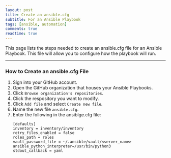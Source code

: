 ```yaml
---
layout: post
title: Create an ansible.cfg
subtitle: For an Ansible Playbook
tags: [ansible, automation]
comments: true
readtime: true
---
```


This page lists the steps needed to create an ansible.cfg file for an Ansible Playbook. This file will allow you to configure how the playbook will run.

---
### How to Create an ansible.cfg File
1. Sign into your GitHub account.
2. Open the GitHub organization that houses your Ansible Playbooks.
3. Click `Browse organization's repositories`.
4. Click the respository you want to modify.
5. Click `Add file` and select `Create new file`.
6. Name the new file `ansible.cfg`.
7. Enter the following in the ansiblge.cfg file:
    ```
    [defaults]
    inventory = inventory/inventory
    retry_files_enabled = false
    roles_path = roles
    vault_password_file = ~/.ansible/vault/<server_name>
    ansible_python_interpreter=/usr/bin/python3
    stdout_callback = yaml
    ```

